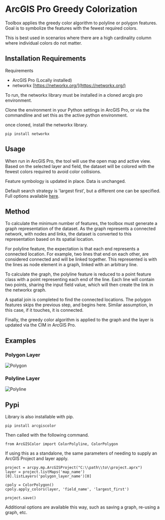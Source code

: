 # ArcGIS Pro Greedy Colorization

Toolbox applies the greedy color algorithm to polyline or polygon features. Goal is to symbolize the features with the fewest required colors.

This is best used in scenarios where there are a high cardinality column where individual colors do not matter. 

## Installation Requirements

Requirements

* ArcGIS Pro (Locally installed)
* networkx [https://networkx.org/](https://networkx.org/)

To run, the networkx library must be installed in a cloned arcgis pro environment. 

Clone the environment in your Python settings in ArcGIS Pro, or via the commandline and set this as the active python environment.

once cloned, install the networkx library.

    pip install networkx


## Usage

When run in ArcGIS Pro, the tool will use the open map and active view. Based on the selected layer and field, the dataset will be colored with the fewest colors required to avoid color collisions.

Feature symbology is updated in place. Data is unchanged.

Default search strategy is 'largest first', but a different one can be specified. Full options available [here](https://networkx.org/documentation/stable/reference/algorithms/generated/networkx.algorithms.coloring.greedy_color.html#networkx.algorithms.coloring.greedy_color).

## Method

To calculate the minimum number of features, the toolbox must generate a graph representation of the dataset. As the graph represents a connected network, with nodes and links, the dataset is converted to this representation based on its spatial location.

For polyline feature, the expectation is that each end represents a connected location. For example, two lines that end on each other, are considered connected and will be linked together. This represented is with the lines as node element in a graph, linked with an arbitrary line. 

To calculate the graph, the polyline feature is reduced to a point feature class with a point representing each end of the line. Each line will contain two points, sharing the input field value, which will then create the link in the networkx graph.

A spatial join is completed to find the connected locations. The polygon features skips the previous step, and begins here. Similar assumption, in this case, if it touches, it is connected.

Finally, the greedy color algorithm is applied to the graph and the layer is updated via the CIM in ArcGIS Pro.

## Examples

### Polygon Layer

![Polygon](images/polygon_example.png)


### Polyline Layer

![Polyline](images/polyline_example.png)

## Pypi

Library is also installable with pip.

    pip install arcgiscolor

Then called with the following command.

    from ArcGISColor import ColorPolyline, ColorPolygon

If using this as a standalone, the same parameters of needing to supply an ArcGIS Project and layer apply.
    
    project = arcpy.mp.ArcGISProject("C:\\path\\to\\project.aprx")
    layer = project.listMaps('map_name')[0].listLayers('polygon_layer_name')[0]

    cpoly = ColorPolygon()
    cpoly.apply_colors(layer, 'field_name', 'largest_first')

    project.save()

Additional options are available this way, such as saving a graph, re-using a graph, etc.